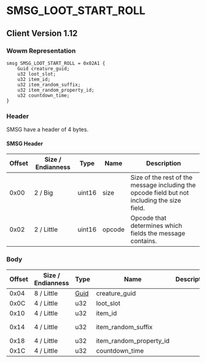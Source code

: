 # SMSG_LOOT_START_ROLL

## Client Version 1.12

### Wowm Representation
```rust,ignore
smsg SMSG_LOOT_START_ROLL = 0x02A1 {
    Guid creature_guid;
    u32 loot_slot;
    u32 item_id;
    u32 item_random_suffix;
    u32 item_random_property_id;
    u32 countdown_time;
}
```
### Header

SMSG have a header of 4 bytes.

#### SMSG Header

| Offset | Size / Endianness | Type   | Name   | Description |
| ------ | ----------------- | ------ | ------ | ----------- |
| 0x00   | 2 / Big           | uint16 | size   | Size of the rest of the message including the opcode field but not including the size field.|
| 0x02   | 2 / Little        | uint16 | opcode | Opcode that determines which fields the message contains.|

### Body

| Offset | Size / Endianness | Type | Name | Description | Comment |
| ------ | ----------------- | ---- | ---- | ----------- | ------- |
| 0x04 | 8 / Little | [Guid](../spec/packed-guid.md) | creature_guid |  |  |
| 0x0C | 4 / Little | u32 | loot_slot |  |  |
| 0x10 | 4 / Little | u32 | item_id |  |  |
| 0x14 | 4 / Little | u32 | item_random_suffix |  | vmangos/mangoszero: not used ? |
| 0x18 | 4 / Little | u32 | item_random_property_id |  |  |
| 0x1C | 4 / Little | u32 | countdown_time |  |  |

